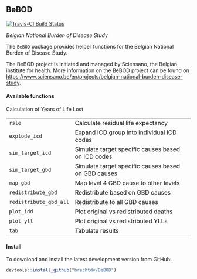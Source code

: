 ## BeBOD

[![Travis-CI Build Status](https://travis-ci.org/brechtdv/BeBOD.svg?branch=master)](https://travis-ci.org/brechtdv/BeBOD)

_Belgian National Burden of Disease Study_

The `BeBOD` package provides helper functions for the Belgian National Burden of Disease Study.  

The BeBOD project is initiated and managed by Sciensano, the Belgian institute for health. More information on the BeBOD project can be found on https://www.sciensano.be/en/projects/belgian-national-burden-disease-study. 

#### Available functions

Calculation of Years of Life Lost
<table>
<tr><td><code>rsle</code></td><td>Calculate residual life expectancy</td></tr>
<tr><td><code>explode_icd</code></td><td>Expand ICD group into individual ICD codes</td></tr>
<tr><td><code>sim_target_icd</code></td><td>Simulate target specific causes based on ICD codes</td></tr>
<tr><td><code>sim_target_gbd</code></td><td>Simulate target specific causes based on GBD causes</td></tr>
<tr><td><code>map_gbd</code></td><td>Map level 4 GBD cause to other levels</td></tr>
<tr><td><code>redistribute_gbd</code></td><td>Redistribute based on GBD causes</td></tr>
<tr><td><code>redistribute_gbd_all</code></td><td>Redistribute to all GBD causes</td></tr>
<tr><td><code>plot_idd</code></td><td>Plot original vs redistributed deaths</td></tr>
<tr><td><code>plot_yll</code></td><td>Plot original vs redistributed YLLs</td></tr>
<tr><td><code>tab</code></td><td>Tabulate results</td></tr>
</table>

#### Install

To download and install the latest development version from GitHub:
```r
devtools::install_github("brechtdv/BeBOD")
```
